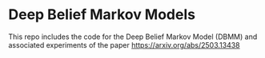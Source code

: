 # Deep Belief Markov Models
This repo includes the code for the Deep Belief Markov Model (DBMM) and associated experiments of the paper https://arxiv.org/abs/2503.13438
